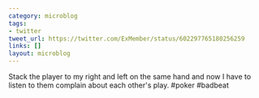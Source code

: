 ```yaml
---
category: microblog
tags:
- twitter
tweet_url: https://twitter.com/ExMember/status/602297765180256259
links: []
layout: microblog
---
```

Stack the player to my right and left on the same hand and now I have to listen to them complain about each other's play. #poker #badbeat
